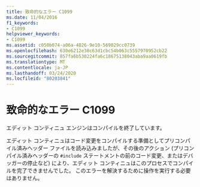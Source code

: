 ```yaml
---
title: 致命的なエラー C1099
ms.date: 11/04/2016
f1_keywords:
- C1099
helpviewer_keywords:
- C1099
ms.assetid: c050b074-a06a-4026-9e10-569029cc0739
ms.openlocfilehash: 630e6212e38c63d1cbc54b063c5557970952cb22
ms.sourcegitcommit: 857fa6b530224fa6c18675138043aba9aa0619fb
ms.translationtype: MT
ms.contentlocale: ja-JP
ms.lasthandoff: 03/24/2020
ms.locfileid: "80203841"
---
```

# <a name="fatal-error-c1099"></a>致命的なエラー C1099

エディット コンティニュ エンジンはコンパイルを終了しています。

エディット コンティニュはコード変更をコンパイルする準備としてプリコンパイル済みヘッダー ファイルを読み込みましたが、その後のアクション (プリコンパイル済みヘッダーの `#include` ステートメントの前のコード変更、またはデバッガーの停止など) により、エディット コンティニュはこのプロセスでコンパイルを完了できませんでした。 このエラーを解決するために操作を実行する必要はありません。
